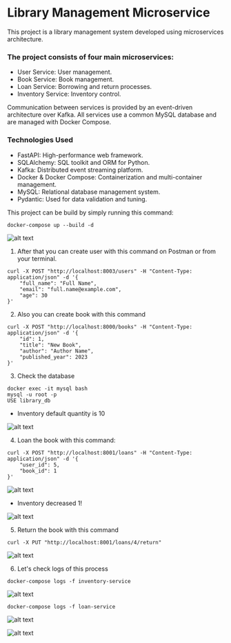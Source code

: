 # Library Management Microservice

This project is a library management system developed using microservices architecture. 

### The project consists of four main microservices:

* User Service: User management.
* Book Service: Book management.
* Loan Service: Borrowing and return processes.
* Inventory Service: Inventory control.

Communication between services is provided by an event-driven architecture over Kafka. All services use a common MySQL database and are managed with Docker Compose.

### Technologies Used
* FastAPI: High-performance web framework.
* SQLAlchemy: SQL toolkit and ORM for Python.
* Kafka: Distributed event streaming platform.
* Docker & Docker Compose: Containerization and multi-container management.
* MySQL: Relational database management system.
* Pydantic: Used for data validation and tuning.


This project can be build by simply running this command:

```
docker-compose up --build -d
```
![alt text](image.png)

1. After that you can create user with this command on Postman or from your terminal.

```
curl -X POST "http://localhost:8003/users" -H "Content-Type: application/json" -d '{
    "full_name": "Full Name",
    "email": "full.name@example.com",
    "age": 30
}'
```


2. Also you can create book with this command

```
curl -X POST "http://localhost:8000/books" -H "Content-Type: application/json" -d '{
    "id": 1,
    "title": "New Book",
    "author": "Author Name",
    "published_year": 2023
}'
```

3. Check the database
```
docker exec -it mysql bash
mysql -u root -p
USE library_db
```

* Inventory default quantity is 10

![alt text](image-1.png)

4. Loan the book with this command:

```
curl -X POST "http://localhost:8001/loans" -H "Content-Type: application/json" -d '{
    "user_id": 5,
    "book_id": 1
}'
```
![alt text](image-2.png)

* Inventory decreased 1!

![alt text](image-3.png)

5. Return the book with this command

```
curl -X PUT "http://localhost:8001/loans/4/return"
```


![alt text](image-4.png)


6. Let's check logs of this process

```
docker-compose logs -f inventory-service
```

![alt text](image-5.png)



```
docker-compose logs -f loan-service
```
![alt text](image-7.png)

![alt text](image-8.png)